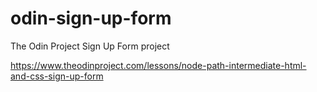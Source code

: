 # odin-sign-up-form
The Odin Project Sign Up Form project

https://www.theodinproject.com/lessons/node-path-intermediate-html-and-css-sign-up-form
